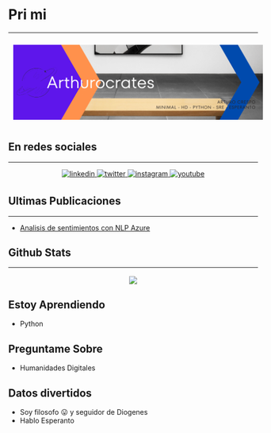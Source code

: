 # Pri mi
----

<div align="center">
  <img style="margin: 10px" src="gitbanderolo.png" alt="Arthurocrates"/>
</div>

## En redes sociales
----

<div align="center">
<a href="https://linkedin.com/in/arthurocrates" target="_blank">
<img src=https://img.shields.io/badge/linkedin-%231E77B5.svg?&style=for-the-badge&logo=linkedin&logoColor=white alt=linkedin style="margin-bottom: 5px;" />
</a>
<a href="https://twitter.com/arthurocrates" target="_blank">
<img src=https://img.shields.io/badge/twitter-%2300acee.svg?&style=for-the-badge&logo=twitter&logoColor=white alt=twitter style="margin-bottom: 5px;" />
</a>
<a href="https://instagram.com/arthurocrates" target="_blank">
<img src=https://img.shields.io/badge/instagram-%23000000.svg?&style=for-the-badge&logo=instagram&logoColor=white alt=instagram style="margin-bottom: 5px;" />
</a>
<a href="https://www.youtube.com/channel/UC7lTnN1KRloMDchUlkoJCAA" target="_blank">
<img src=https://img.shields.io/badge/youtube-%23EE4831.svg?&style=for-the-badge&logo=youtube&logoColor=white alt=youtube style="margin-bottom: 5px;" />
</a>  
</div>


## Ultimas Publicaciones
----
<!-- BLOG-POST-LIST:START -->
- [Analisis de sentimientos con NLP Azure](https://diogeneshoy.com/humanidades-digitales/analisis-de-sentimientos-con-nlp-azure/)
<!-- BLOG-POST-LIST:END -->

## Github Stats
----
<div align="center"><img src="https://github-readme-stats.vercel.app/api?username=arthurocrates&show_icons=true&count_private=true&theme=tokyonight" align="center" /></div>

## Estoy Aprendiendo

- Python

## Preguntame Sobre

- Humanidades Digitales

## Datos divertidos

- Soy filosofo 😛 y seguidor de Diogenes
- Hablo Esperanto



